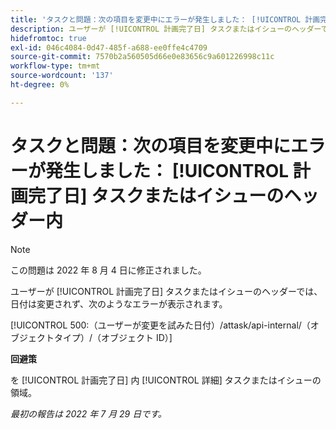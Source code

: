 ```yaml
---
title: 'タスクと問題：次の項目を変更中にエラーが発生しました： [!UICONTROL 計画完了日] タスクまたはイシューのヘッダーに'
description: ユーザーが [!UICONTROL 計画完了日] タスクまたはイシューのヘッダーで、日付は変更されず、ユーザーにエラーが表示されます。
hidefromtoc: true
exl-id: 046c4084-0d47-485f-a688-ee0ffe4c4709
source-git-commit: 7570b2a560505d66e0e83656c9a601226998c11c
workflow-type: tm+mt
source-wordcount: '137'
ht-degree: 0%

---
```


# タスクと問題：次の項目を変更中にエラーが発生しました： [!UICONTROL 計画完了日] タスクまたはイシューのヘッダー内

>[!NOTE]
>
>この問題は 2022 年 8 月 4 日に修正されました。

ユーザーが [!UICONTROL 計画完了日] タスクまたはイシューのヘッダーでは、日付は変更されず、次のようなエラーが表示されます。

[!UICONTROL 500:（ユーザーが変更を試みた日付）/attask/api-internal/（オブジェクトタイプ）/（オブジェクト ID）]

**回避策**

を [!UICONTROL 計画完了日] 内 [!UICONTROL 詳細] タスクまたはイシューの領域。

_最初の報告は 2022 年 7 月 29 日です。_
